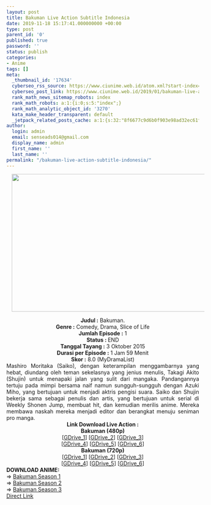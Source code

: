 ```yaml
---
layout: post
title: Bakuman Live Action Subtitle Indonesia
date: 2019-11-18 15:17:41.000000000 +00:00
type: post
parent_id: '0'
published: true
password: ''
status: publish
categories:
- Anime
tags: []
meta:
  _thumbnail_id: '17634'
  cyberseo_rss_source: https://www.ciunime.web.id/atom.xml?start-index=2851&max-results=150
  cyberseo_post_link: https://www.ciunime.web.id/2019/01/bakuman-live-action-subtitle-indonesia.html
  rank_math_news_sitemap_robots: index
  rank_math_robots: a:1:{i:0;s:5:"index";}
  rank_math_analytic_object_id: '3270'
  kata_make_header_transparent: default
  _jetpack_related_posts_cache: a:1:{s:32:"8f6677c9d6b0f903e98ad32ec61f8deb";a:2:{s:7:"expires";i:1644075823;s:7:"payload";a:0:{}}}
author:
  login: admin
  email: senseads014@gmail.com
  display_name: admin
  first_name: ''
  last_name: ''
permalink: "/bakuman-live-action-subtitle-indonesia/"
---
```

<div class="separator" style="clear: both; text-align: center;"><a href="https://4.bp.blogspot.com/-VKaRWZS4UbI/XFFDSZDOkSI/AAAAAAAAJGo/Hkz17wnXkhod742mB6KYdmy1_2uAOSOnACLcBGAs/s1600/Bakuman.jpg" imageanchor="1" style="margin-left: 1em; margin-right: 1em;"><img border="0" data-original-height="720" data-original-width="1280" height="360" src="{{ site.baseurl }}/assets/2019/11/Bakuman.jpg" width="640" /></a></div>
<p>
<div style="text-align: center;"><b>Judul</b><b><b> </b>:</b> <span itemprop="name">Bakuman.</span></div>
<div style="text-align: center;"><b><b>Genre :</b></b> Comedy, Drama, Slice of Life</div>
<div style="text-align: center;"><b>Jumlah Episode :</b> 1<br /><b>Status :&nbsp;</b>END<br /><b>Tanggal Tayang :</b> 3 Oktober 2015<br /><b>Durasi per Episode :</b> 1 Jam 59 Menit</div>
<div style="text-align: center;"><b>Skor :</b> 8.0 (MyDramaList)</div>
<div style="text-align: center;"></div>
<div style="text-align: justify;">Mashiro Moritaka (Saiko), dengan keterampilan menggambarnya yang hebat, diundang oleh teman sekelasnya yang jenius menulis, Takagi Akito (Shujin) untuk menapaki jalan yang sulit dari mangaka. Pandangannya tertuju pada mimpi bersama naif namun sungguh-sungguh dengan Azuki Miho, yang bertujuan untuk menjadi aktris pengisi suara. Saiko dan Shujin bekerja sama sebagai penulis dan artis, yang bertujuan untuk serial di Weekly Shonen Jump, membuat hit, dan kemudian merilis anime. Mereka membawa naskah mereka menjadi editor dan berangkat menuju seniman pro manga.</div>
<div style="text-align: justify;">
</div>
<div style="text-align: center;"><b>Link Download Live Action :</b></div>
<div style="text-align: center;"></div>
<div style="text-align: center;"><b>Bakuman (480p)</b><br />[<a href="https://drive.google.com/uc?id=194mI31dyq-ji1W3LJKSq68l_4Wdcycbm" target="_blank" rel="noopener">GDrive_1</a>] [<a href="https://drive.google.com/uc?id=12z0St_rxdt-Jn1AS-AocdXfAuoGfdyx6" target="_blank" rel="noopener">GDrive_2</a>] [<a href="https://drive.google.com/uc?id=1hAbp3bRaOh1ikDklQQDMP1FMFXM7bOs-" target="_blank" rel="noopener">GDrive_3</a>]<br />[<a href="https://drive.google.com/uc?id=1q5jskc9ewnI2W1sHPDSiKO2lpzIKhsmq" target="_blank" rel="noopener">GDrive_4</a>] [<a href="https://drive.google.com/uc?id=1TYlKkVD1jRwQ5U6dXTGAZ1rCJwSci4ia" target="_blank" rel="noopener">GDrive_5</a>] [<a href="https://drive.google.com/uc?id=1284sGrEiStEz3anQuBy6KQE7Eq4CfFdh" target="_blank" rel="noopener">GDrive_6</a>]</div>
<div style="text-align: center;"><b>Bakuman (720p)</b><br />[<a href="https://drive.google.com/uc?id=1bjDOKKs0Rb6OrI5FJF7GD25Rn_aF15Du" target="_blank" rel="noopener">GDrive_1</a>] [<a href="https://drive.google.com/uc?id=1YZyX0yeCGTC1rtdXqSketIp1m5Y36AMQ" target="_blank" rel="noopener">GDrive_2</a>] [<a href="https://drive.google.com/uc?id=1ChTyt1uTnTXc833iuQPJlqXv0gYoTFdR" target="_blank" rel="noopener">GDrive_3</a>]<br />[<a href="https://drive.google.com/uc?id=1DLiDo7imgZTlrE5GR_Sg4StncbhCoFA1" target="_blank" rel="noopener">GDrive_4</a>] [<a href="https://drive.google.com/uc?id=1e2DdP-dhjqTE7dqoY2kkcovHj62cD4Po" target="_blank" rel="noopener">GDrive_5</a>] [<a href="https://drive.google.com/uc?id=1eIiXiy8M0NSXCotJ11TErQvsjWug4p0I" target="_blank" rel="noopener">GDrive_6</a>]
<div style="text-align: left;"></div>
<div style="text-align: justify;"></div>
<div style="text-align: justify;"><b>DOWNLOAD ANIME:</b></div>
<div style="text-align: justify;">=&gt;&nbsp;<a href="https://www.ciunime.web.id/2019/01/bakuman-season-1-episode-01-25-end.html" target="_blank" rel="noopener">Bakuman Season 1</a></div>
<div style="text-align: justify;">=&gt;&nbsp;<a href="https://www.ciunime.web.id/2019/01/bakuman-season-2-episode-01-25-end.html" target="_blank" rel="noopener">Bakuman Season 2</a><br />=&gt;&nbsp;<a href="https://www.ciunime.web.id/2019/01/bakuman-season-3-episode-01-25-end.html" target="_blank" rel="noopener">Bakuman Season 3</a></div>
<div style="text-align: justify;"></div>
</div>
<link rel="stylesheet" href="https://cdnjs.cloudflare.com/ajax/libs/font-awesome/4.7.0/css/font-awesome.min.css" />
<div class="divbtn"> <a href="https://handymansurrender.com/fihup8buzv?key=94550f7ce39444073321dde3b8782f97" class="btn"><i class="fa fa-download"></i> Direct Link</a> </div>
